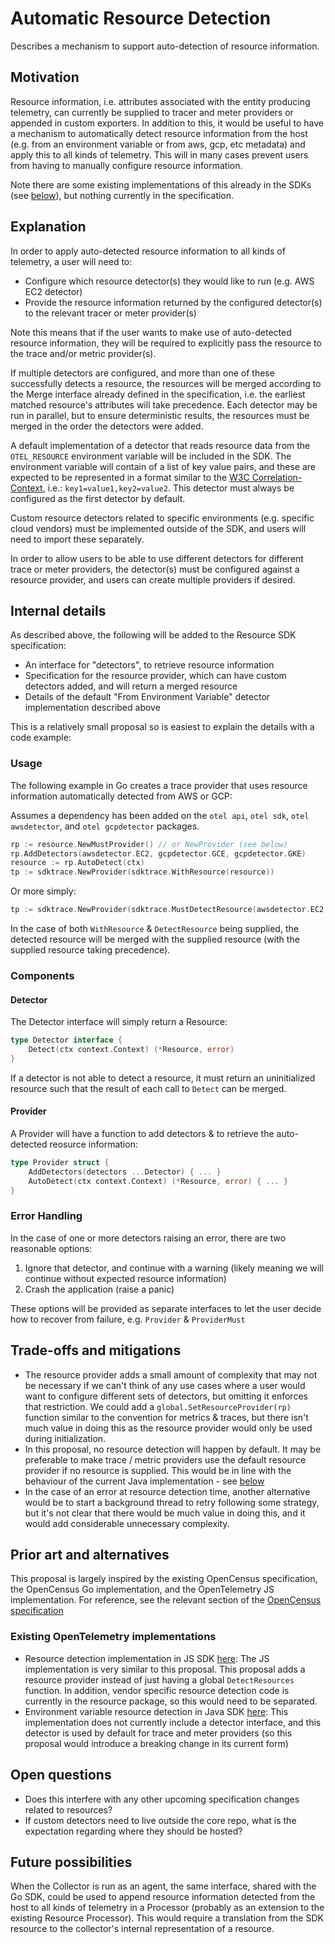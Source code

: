 # Automatic Resource Detection

Describes a mechanism to support auto-detection of resource information.

## Motivation

Resource information, i.e. attributes associated with the entity producing telemetry, can currently be supplied to tracer and meter providers or appended in custom exporters. In addition to this, it would be useful to have a mechanism to automatically detect resource information from the host (e.g. from an environment variable or from aws, gcp, etc metadata) and apply this to all kinds of telemetry. This will in many cases prevent users from having to manually configure resource information.

Note there are some existing implementations of this already in the SDKs (see [below](#prior-art-and-alternatives)), but nothing currently in the specification.

## Explanation

In order to apply auto-detected resource information to all kinds of telemetry, a user will need to:

- Configure which resource detector(s) they would like to run (e.g. AWS EC2 detector)
- Provide the resource information returned by the configured detector(s) to the relevant tracer or meter provider(s)

Note this means that if the user wants to make use of auto-detected resource information, they will be required to explicitly pass the resource to the trace and/or metric provider(s).

If multiple detectors are configured, and more than one of these successfully detects a resource, the resources will be merged according to the Merge interface already defined in the specification, i.e. the earliest matched resource's attributes will take precedence. Each detector may be run in parallel, but to ensure deterministic results, the resources must be merged in the order the detectors were added.

A default implementation of a detector that reads resource data from the `OTEL_RESOURCE` environment variable will be included in the SDK. The environment variable will contain of a list of key value pairs, and these are expected to be represented in a format similar to the [W3C Correlation-Context](https://github.com/w3c/correlation-context/blob/master/correlation_context/HTTP_HEADER_FORMAT.md#header-value), i.e.: `key1=value1,key2=value2`. This detector must always be configured as the first detector by default.

Custom resource detectors related to specific environments (e.g. specific cloud vendors) must be implemented outside of the SDK, and users will need to import these separately.

In order to allow users to be able to use different detectors for different trace or meter providers, the detector(s) must be configured against a resource provider, and users can create multiple providers if desired.

## Internal details

As described above, the following will be added to the Resource SDK specification:

- An interface for "detectors", to retrieve resource information
- Specification for the resource provider, which can have custom detectors added, and will return a merged resource
- Details of the default "From Environment Variable" detector implementation described above

This is a relatively small proposal so is easiest to explain the details with a code example:

### Usage

The following example in Go creates a trace provider that uses resource information automatically detected from AWS or GCP:

Assumes a dependency has been added on the `otel api`, `otel sdk`, `otel awsdetector`, and `otel gcpdetector` packages.

```go
rp := resource.NewMustProvider() // or NewProvider (see below)
rp.AddDetectors(awsdetector.EC2, gcpdetector.GCE, gcpdetector.GKE)
resource := rp.AutoDetect(ctx)
tp := sdktrace.NewProvider(sdktrace.WithResource(resource))
```

Or more simply:

```go
tp := sdktrace.NewProvider(sdktrace.MustDetectResource(awsdetector.EC2, gcpdetector.GCE, gcpdetector.GKE)) // or DetectResource (see below)
```

In the case of both `WithResource` & `DetectResource` being supplied, the detected resource will be merged with the supplied resource (with the supplied resource taking precedence).

### Components

#### Detector

The Detector interface will simply return a Resource:

```go
type Detector interface {
    Detect(ctx context.Context) (*Resource, error)
}
```

If a detector is not able to detect a resource, it must return an uninitialized resource such that the result of each call to `Detect` can be merged.

#### Provider

A Provider will have a function to add detectors & to retrieve the auto-detected reosurce information:

```go
type Provider struct {
    AddDetectors(detectors ...Detector) { ... }
    AutoDetect(ctx context.Context) (*Resource, error) { ... }
}
```

### Error Handling

In the case of one or more detectors raising an error, there are two reasonable options:

1. Ignore that detector, and continue with a warning (likely meaning we will continue without expected resource information)
2. Crash the application (raise a panic)

These options will be provided as separate interfaces to let the user decide how to recover from failure, e.g. `Provider` & `ProviderMust`

## Trade-offs and mitigations

- The resource provider adds a small amount of complexity that may not be necessary if we can't think of any use cases where a user would want to configure different sets of detectors, but omitting it enforces that restriction. We could add a `global.SetResourceProvider(rp)` function similar to the convention for metrics & traces, but there isn't much value in doing this as the resource provider would only be used during initialization.
- In this proposal, no resource detection will happen by default. It may be preferable to make trace / metric providers use the default resource provider if no resource is supplied. This would be in line with the behaviour of the current Java implementation - see [below](#prior-art-and-alternatives)
- In the case of an error at resource detection time, another alternative would be to start a background thread to retry following some strategy, but it's not clear that there would be much value in doing this, and it would add considerable unnecessary complexity.

## Prior art and alternatives

This proposal is largely inspired by the existing OpenCensus specification, the OpenCensus Go implementation, and the OpenTelemetry JS implementation. For reference, see the relevant section of the [OpenCensus specification](https://github.com/census-instrumentation/opencensus-specs/blob/master/resource/Resource.md#populating-resources)

### Existing OpenTelemetry implementations

- Resource detection implementation in JS SDK [here](https://github.com/open-telemetry/opentelemetry-js/tree/master/packages/opentelemetry-resources): The JS implementation is very similar to this proposal. This proposal adds a resource provider instead of just having a global `DetectResources` function. In addition, vendor specific resource detection code is currently in the resource package, so this would need to be separated.
- Environment variable resource detection in Java SDK [here](https://github.com/open-telemetry/opentelemetry-java/blob/master/sdk/src/main/java/io/opentelemetry/sdk/resources/EnvVarResource.java): This implementation does not currently include a detector interface, and this detector is used by default for trace and meter providers (so this proposal would introduce a breaking change in its current form)

## Open questions

- Does this interfere with any other upcoming specification changes related to resources?
- If custom detectors need to live outside the core repo, what is the expectation regarding where they should be hosted?

## Future possibilities

When the Collector is run as an agent, the same interface, shared with the Go SDK, could be used to append resource information detected from the host to all kinds of telemetry in a Processor (probably as an extension to the existing Resource Processor). This would require a translation from the SDK resource to the collector's internal representation of a resource.
